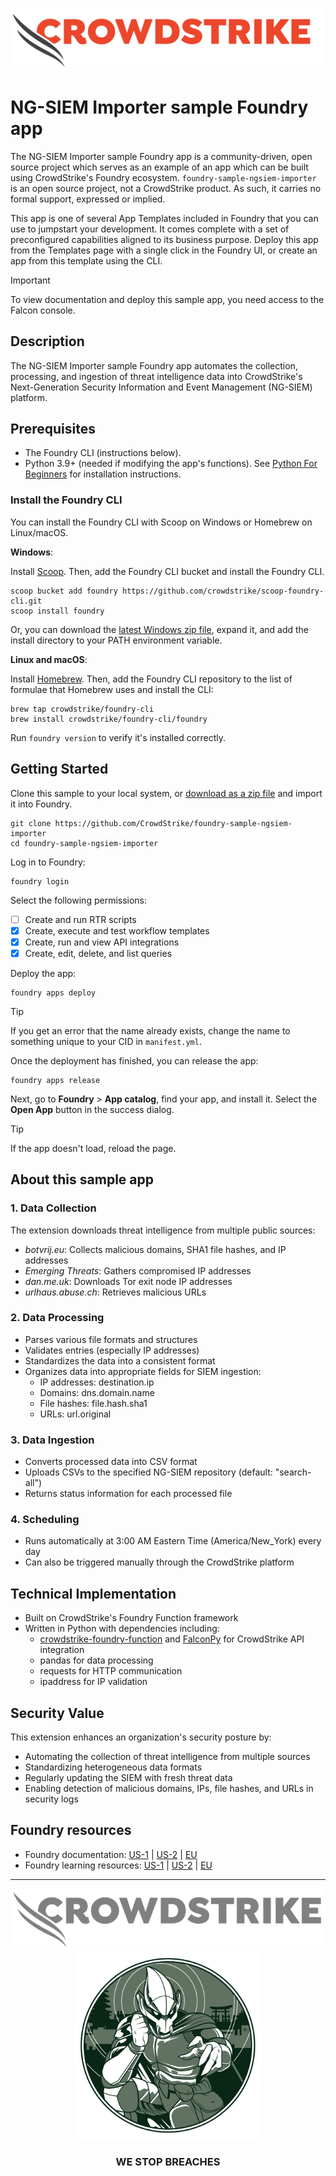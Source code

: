 ![CrowdStrike Falcon](/images/cs-logo.png?raw=true)

# NG-SIEM Importer sample Foundry app

The NG-SIEM Importer sample Foundry app is a community-driven, open source project which serves as an example of an app which can be built using CrowdStrike's Foundry ecosystem. `foundry-sample-ngsiem-importer` is an open source project, not a CrowdStrike product. As such, it carries no formal support, expressed or implied.

This app is one of several App Templates included in Foundry that you can use to jumpstart your development. It comes complete with a set of preconfigured capabilities aligned to its business purpose. Deploy this app from the Templates page with a single click in the Foundry UI, or create an app from this template using the CLI.

> [!IMPORTANT]  
> To view documentation and deploy this sample app, you need access to the Falcon console.

## Description

The NG-SIEM Importer sample Foundry app automates the collection, processing, and ingestion of threat intelligence data into CrowdStrike's Next-Generation Security Information and Event Management (NG-SIEM) platform.

## Prerequisites

* The Foundry CLI (instructions below).
* Python 3.9+ (needed if modifying the app's functions). See [Python For Beginners](https://www.python.org/about/gettingstarted/) for installation instructions.

### Install the Foundry CLI

You can install the Foundry CLI with Scoop on Windows or Homebrew on Linux/macOS.

**Windows**:

Install [Scoop](https://scoop.sh/). Then, add the Foundry CLI bucket and install the Foundry CLI.

```shell
scoop bucket add foundry https://github.com/crowdstrike/scoop-foundry-cli.git
scoop install foundry
```

Or, you can download the [latest Windows zip file](https://assets.foundry.crowdstrike.com/cli/latest/foundry_Windows_x86_64.zip), expand it, and add the install directory to your PATH environment variable.

**Linux and macOS**:

Install [Homebrew](https://docs.brew.sh/Installation). Then, add the Foundry CLI repository to the list of formulae that Homebrew uses and install the CLI:

```shell
brew tap crowdstrike/foundry-cli
brew install crowdstrike/foundry-cli/foundry
```

Run `foundry version` to verify it's installed correctly.

## Getting Started

Clone this sample to your local system, or [download as a zip file](https://github.com/CrowdStrike/foundry-sample-ngsiem-importer/archive/refs/heads/main.zip) and import it into Foundry. 

```shell
git clone https://github.com/CrowdStrike/foundry-sample-ngsiem-importer
cd foundry-sample-ngsiem-importer
```

Log in to Foundry:

```shell
foundry login
```

Select the following permissions:

- [ ] Create and run RTR scripts
- [x] Create, execute and test workflow templates
- [x] Create, run and view API integrations
- [x] Create, edit, delete, and list queries

Deploy the app:

```shell
foundry apps deploy
```

> [!TIP]
> If you get an error that the name already exists, change the name to something unique to your CID in `manifest.yml`.

Once the deployment has finished, you can release the app:

```shell
foundry apps release
```

Next, go to **Foundry** > **App catalog**, find your app, and install it. Select the **Open App** button in the success dialog.

> [!TIP]
> If the app doesn't load, reload the page.

## About this sample app

### 1. Data Collection

The extension downloads threat intelligence from multiple public sources:

- _botvrij.eu_: Collects malicious domains, SHA1 file hashes, and IP addresses
- _Emerging Threats_: Gathers compromised IP addresses
- _dan.me.uk_: Downloads Tor exit node IP addresses
- _urlhaus.abuse.ch_: Retrieves malicious URLs

### 2. Data Processing

- Parses various file formats and structures
- Validates entries (especially IP addresses)
- Standardizes the data into a consistent format
- Organizes data into appropriate fields for SIEM ingestion:
  - IP addresses: destination.ip
  - Domains: dns.domain.name
  - File hashes: file.hash.sha1
  - URLs: url.original

### 3. Data Ingestion

- Converts processed data into CSV format
- Uploads CSVs to the specified NG-SIEM repository (default: "search-all")
- Returns status information for each processed file

### 4. Scheduling

- Runs automatically at 3:00 AM Eastern Time (America/New_York) every day
- Can also be triggered manually through the CrowdStrike platform

## Technical Implementation

- Built on CrowdStrike's Foundry Function framework
- Written in Python with dependencies including:
  - [crowdstrike-foundry-function](https://github.com/CrowdStrike/foundry-fn-python) and [FalconPy](https://falconpy.io/) for CrowdStrike API integration
  - pandas for data processing
  - requests for HTTP communication
  - ipaddress for IP validation

## Security Value

This extension enhances an organization's security posture by:

- Automating the collection of threat intelligence from multiple sources
- Standardizing heterogeneous data formats
- Regularly updating the SIEM with fresh threat data
- Enabling detection of malicious domains, IPs, file hashes, and URLs in security logs

## Foundry resources

- Foundry documentation: [US-1](https://falcon.crowdstrike.com/documentation/category/c3d64B8e/falcon-foundry) | [US-2](https://falcon.us-2.crowdstrike.com/documentation/category/c3d64B8e/falcon-foundry) | [EU](https://falcon.eu-1.crowdstrike.com/documentation/category/c3d64B8e/falcon-foundry)
- Foundry learning resources: [US-1](https://falcon.crowdstrike.com/foundry/learn) | [US-2](https://falcon.us-2.crowdstrike.com/foundry/learn) | [EU](https://falcon.eu-1.crowdstrike.com/foundry/learn)

---

<p align="center"><img src="https://raw.githubusercontent.com/CrowdStrike/falconpy/main/docs/asset/cs-logo-footer.png"><br/><img width="300px" src="https://raw.githubusercontent.com/CrowdStrike/falconpy/main/docs/asset/adversary-goblin-panda.png"></p>
<h3><p align="center">WE STOP BREACHES</p></h3>

